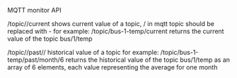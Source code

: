 MQTT monitor API

/topic/<topic>/current
shows current value of a topic, / in mqtt topic should be replaced with -
for example: /topic/bus-1-temp/current
returns the current value of the topic bus/1/temp

/topic/<topic>/past/<unit>/<quantity>
historical value of a topic
for example:  /topic/bus-1-temp/past/month/6
returns the historical value of the topic bus/1/temp as an array of 6 elements, each value representing the average for one month
